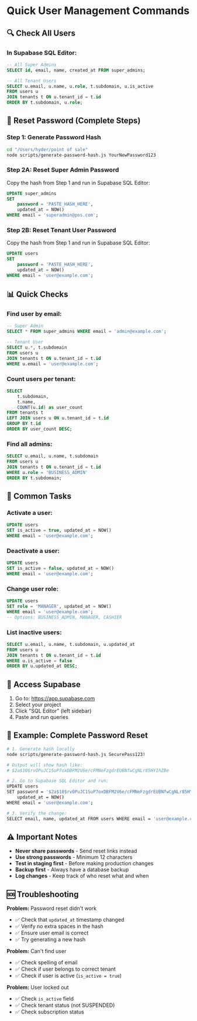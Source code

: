 # Quick User Management Commands

## 🔍 Check All Users

### In Supabase SQL Editor:

```sql
-- All Super Admins
SELECT id, email, name, created_at FROM super_admins;

-- All Tenant Users
SELECT u.email, u.name, u.role, t.subdomain, u.is_active
FROM users u
JOIN tenants t ON u.tenant_id = t.id
ORDER BY t.subdomain, u.role;
```

## 🔑 Reset Password (Complete Steps)

### Step 1: Generate Password Hash
```bash
cd "/Users/hyder/point of sale"
node scripts/generate-password-hash.js YourNewPassword123
```

### Step 2A: Reset Super Admin Password
Copy the hash from Step 1 and run in Supabase SQL Editor:
```sql
UPDATE super_admins 
SET 
    password = 'PASTE_HASH_HERE',
    updated_at = NOW() 
WHERE email = 'superadmin@pos.com';
```

### Step 2B: Reset Tenant User Password
Copy the hash from Step 1 and run in Supabase SQL Editor:
```sql
UPDATE users 
SET 
    password = 'PASTE_HASH_HERE',
    updated_at = NOW() 
WHERE email = 'user@example.com';
```

## 📊 Quick Checks

### Find user by email:
```sql
-- Super Admin
SELECT * FROM super_admins WHERE email = 'admin@example.com';

-- Tenant User
SELECT u.*, t.subdomain 
FROM users u 
JOIN tenants t ON u.tenant_id = t.id 
WHERE u.email = 'user@example.com';
```

### Count users per tenant:
```sql
SELECT 
    t.subdomain,
    t.name,
    COUNT(u.id) as user_count
FROM tenants t
LEFT JOIN users u ON u.tenant_id = t.id
GROUP BY t.id
ORDER BY user_count DESC;
```

### Find all admins:
```sql
SELECT u.email, u.name, t.subdomain
FROM users u
JOIN tenants t ON u.tenant_id = t.id
WHERE u.role = 'BUSINESS_ADMIN'
ORDER BY t.subdomain;
```

## 🎯 Common Tasks

### Activate a user:
```sql
UPDATE users 
SET is_active = true, updated_at = NOW() 
WHERE email = 'user@example.com';
```

### Deactivate a user:
```sql
UPDATE users 
SET is_active = false, updated_at = NOW() 
WHERE email = 'user@example.com';
```

### Change user role:
```sql
UPDATE users 
SET role = 'MANAGER', updated_at = NOW() 
WHERE email = 'user@example.com';
-- Options: BUSINESS_ADMIN, MANAGER, CASHIER
```

### List inactive users:
```sql
SELECT u.email, u.name, t.subdomain, u.updated_at
FROM users u
JOIN tenants t ON u.tenant_id = t.id
WHERE u.is_active = false
ORDER BY u.updated_at DESC;
```

## 🚀 Access Supabase

1. Go to: https://app.supabase.com
2. Select your project
3. Click "SQL Editor" (left sidebar)
4. Paste and run queries

## 📝 Example: Complete Password Reset

```bash
# 1. Generate hash locally
node scripts/generate-password-hash.js SecurePass123!

# Output will show hash like:
# $2a$10$rvOPuJC1SuP7oxDBFM2V6e/cFMNeFzgdrEUBNfwCgNLr85HY1hZBe

# 2. Go to Supabase SQL Editor and run:
UPDATE users 
SET password = '$2a$10$rvOPuJC1SuP7oxDBFM2V6e/cFMNeFzgdrEUBNfwCgNLr85HY1hZBe', 
    updated_at = NOW() 
WHERE email = 'user@example.com';

# 3. Verify the change:
SELECT email, name, updated_at FROM users WHERE email = 'user@example.com';
```

## ⚠️ Important Notes

- **Never share passwords** - Send reset links instead
- **Use strong passwords** - Minimum 12 characters
- **Test in staging first** - Before making production changes
- **Backup first** - Always have a database backup
- **Log changes** - Keep track of who reset what and when

## 🆘 Troubleshooting

**Problem:** Password reset didn't work
- ✅ Check that `updated_at` timestamp changed
- ✅ Verify no extra spaces in the hash
- ✅ Ensure user email is correct
- ✅ Try generating a new hash

**Problem:** Can't find user
- ✅ Check spelling of email
- ✅ Check if user belongs to correct tenant
- ✅ Check if user is active (`is_active = true`)

**Problem:** User locked out
- ✅ Check `is_active` field
- ✅ Check tenant status (not SUSPENDED)
- ✅ Check subscription status

